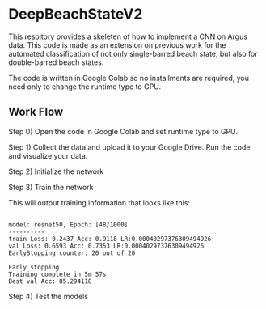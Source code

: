 # DeepBeachStateV2

This respitory provides a skeleten of how to implement a CNN on Argus data. This code is made as an extension on previous work for the automated classification of not only single-barred beach state, but also for double-barred beach states.

The code is written in Google Colab so no installments are required, you need only to change the runtime type to GPU.

## Work Flow

Step 0) Open the code in Google Colab and set runtime type to GPU. 

Step 1) Collect the data and upload it to your Google Drive. Run the code and visualize your data.

Step 2) Initialize the network

Step 3) Train the network

This will output training information that looks like this:

<pre><code>
model: resnet50, Epoch: [48/1000]
----------
train Loss: 0.2437 Acc: 0.9118 LR:0.00040297376309494926
val Loss: 0.6593 Acc: 0.7353 LR:0.00040297376309494926
EarlyStopping counter: 20 out of 20

Early stopping
Training complete in 5m 57s
Best val Acc: 85.294118
</code></pre>

Step 4) Test the models

